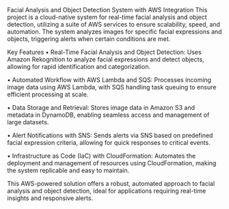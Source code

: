 Facial Analysis and Object Detection System with AWS Integration
This project is a cloud-native system for real-time facial analysis and object detection, utilizing a suite of AWS services to ensure scalability, speed, and automation. The system analyzes images for specific facial expressions and objects, triggering alerts when certain conditions are met.

Key Features
•	Real-Time Facial Analysis and Object Detection: Uses Amazon Rekognition to analyze facial expressions and detect objects, allowing for rapid identification and categorization.

•	Automated Workflow with AWS Lambda and SQS: Processes incoming image data using AWS Lambda, with SQS handling task queuing to ensure efficient processing at scale.

•	Data Storage and Retrieval: Stores image data in Amazon S3 and metadata in DynamoDB, enabling seamless access and management of large datasets.

•	Alert Notifications with SNS: Sends alerts via SNS based on predefined facial expression criteria, allowing for quick responses to critical events.

•	Infrastructure as Code (IaC) with CloudFormation: Automates the deployment and management of resources using CloudFormation, making the system replicable and easy to maintain.

This AWS-powered solution offers a robust, automated approach to facial analysis and object detection, ideal for applications requiring real-time insights and responsive alerts.


